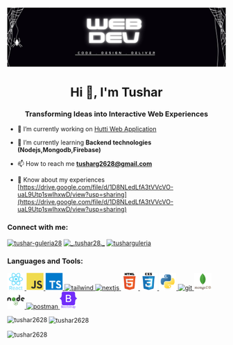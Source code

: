 ![logo](https://github.com/tushar2628/tushar2628/blob/main/Bg_Banner.png)
<h1 align="center">Hi 👋, I'm Tushar</h1>
<h3 align="center">Transforming Ideas into Interactive Web Experiences</h3>



- 🔭 I’m currently working on [Hutti Web Application](hutti.in)

- 🌱 I’m currently learning **Backend technologies (Nodejs,Mongodb,Firebase)**

- 📫 How to reach me **tusharg2628@gmail.com**

- 📄 Know about my experiences [https://drive.google.com/file/d/1D8NLedLfA3tVVcVO-uaL9Utp1swIhxwD/view?usp=sharing](https://drive.google.com/file/d/1D8NLedLfA3tVVcVO-uaL9Utp1swIhxwD/view?usp=sharing)

<h3 align="left">Connect with me:</h3>
<p align="left">
<a href="https://linkedin.com/in/tushar-guleria28" target="blank"><img align="center" src="https://raw.githubusercontent.com/rahuldkjain/github-profile-readme-generator/master/src/images/icons/Social/linked-in-alt.svg" alt="tushar-guleria28" height="30" width="40" /></a>
<a href="https://instagram.com/_.tushar28._" target="blank"><img align="center" src="https://raw.githubusercontent.com/rahuldkjain/github-profile-readme-generator/master/src/images/icons/Social/instagram.svg" alt="_.tushar28._" height="30" width="40" /></a>
<a href="https://www.leetcode.com/tusharguleria" target="blank"><img align="center" src="https://raw.githubusercontent.com/rahuldkjain/github-profile-readme-generator/master/src/images/icons/Social/leet-code.svg" alt="tusharguleria" height="30" width="40" /></a>
</p>

<h3 align="left">Languages and Tools:</h3>
<p align="left">
<a href="https://reactjs.org/" target="_blank" rel="noreferrer"> <img src="https://raw.githubusercontent.com/devicons/devicon/master/icons/react/react-original-wordmark.svg" alt="react" width="40" height="40"/> </a><a href="https://developer.mozilla.org/en-US/docs/Web/JavaScript" target="_blank" rel="noreferrer"> <img src="https://raw.githubusercontent.com/devicons/devicon/master/icons/javascript/javascript-original.svg" alt="javascript" width="40" height="40"/> </a><a href="https://www.typescriptlang.org/" target="_blank" rel="noreferrer"> <img src="https://raw.githubusercontent.com/devicons/devicon/master/icons/typescript/typescript-original.svg" alt="typescript" width="40" height="40"/><a href="https://tailwindcss.com/" target="_blank" rel="noreferrer"> <img src="https://www.vectorlogo.zone/logos/tailwindcss/tailwindcss-icon.svg" alt="tailwind" width="40" height="40"/> </a><a href="https://nextjs.org/" target="_blank" rel="noreferrer"> <img src="https://cdn.worldvectorlogo.com/logos/nextjs-2.svg" alt="nextjs" width="40" height="40"/> </a><a href="https://www.w3.org/html/" target="_blank" rel="noreferrer"> <img src="https://raw.githubusercontent.com/devicons/devicon/master/icons/html5/html5-original-wordmark.svg" alt="html5" width="40" height="40"/> </a><a href="https://www.w3schools.com/css/" target="_blank" rel="noreferrer"> <img src="https://raw.githubusercontent.com/devicons/devicon/master/icons/css3/css3-original-wordmark.svg" alt="css3" width="40" height="40"/> </a><a href="https://www.python.org" target="_blank" rel="noreferrer"> <img src="https://raw.githubusercontent.com/devicons/devicon/master/icons/python/python-original.svg" alt="python" width="40" height="40"/> </a><a href="https://git-scm.com/" target="_blank" rel="noreferrer"> <img src="https://www.vectorlogo.zone/logos/git-scm/git-scm-icon.svg" alt="git" width="40" height="40"/> </a><a href="https://www.mongodb.com/" target="_blank" rel="noreferrer"> <img src="https://raw.githubusercontent.com/devicons/devicon/master/icons/mongodb/mongodb-original-wordmark.svg" alt="mongodb" width="40" height="40"/> </a>  <a href="https://nodejs.org" target="_blank" rel="noreferrer"> <img src="https://raw.githubusercontent.com/devicons/devicon/master/icons/nodejs/nodejs-original-wordmark.svg" alt="nodejs" width="40" height="40"/> </a><a href="https://postman.com" target="_blank" rel="noreferrer"> <img src="https://www.vectorlogo.zone/logos/getpostman/getpostman-icon.svg" alt="postman" width="40" height="40"/> </a><a href="https://getbootstrap.com" target="_blank" rel="noreferrer"> <img src="https://raw.githubusercontent.com/devicons/devicon/master/icons/bootstrap/bootstrap-plain-wordmark.svg" alt="bootstrap" width="40" height="40"/> </a>

</p>

<p><img align="left" src="https://github-readme-stats.vercel.app/api/top-langs?username=tushar2628&show_icons=true&locale=en&layout=compact" alt="tushar2628" /></p>

<p>&nbsp;<img align="center" src="https://github-readme-stats.vercel.app/api?username=tushar2628&show_icons=true&locale=en" alt="tushar2628" /></p>

<p><img align="center" src="https://github-readme-streak-stats.herokuapp.com/?user=tushar2628&" alt="tushar2628" /></p>
